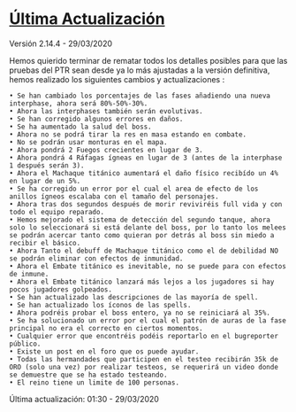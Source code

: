# [Última Actualización](http://ptr.vendettawow.com/)

Versión 2.14.4 - 29/03/2020

Hemos quierido terminar de rematar todos los detalles posibles para que las pruebas del PTR sean desde ya lo más ajustadas a la versión definitiva, hemos realizado los siguientes cambios y actualizaciones :

    • Se han cambiado los porcentajes de las fases añadiendo una nueva interphase, ahora será 80%-50%-30%.
    • Ahora las interphases también serán evolutivas.
    • Se han corregido algunos errores en daños.
    • Se ha aumentado la salud del boss.
    • Ahora no se podrá tirar la res en masa estando en combate.
    • No se podrán usar monturas en el mapa.
    • Ahora pondrá 2 Fuegos crecientes en lugar de 3.
    • Ahora pondrá 4 Ráfagas ígneas en lugar de 3 (antes de la interphase 1 después serán 3).
    • Ahora el Machaque titánico aumentará el daño físico recibído un 4% en lugar de un 5%.
    • Se ha corregido un error por el cual el area de efecto de los anillos ígneos escalaba con el tamaño del personajes.
    • Ahora tras dos segundos después de morir reviviréis full vida y con todo el equipo reparado.
    • Hemos mejorado el sistema de detección del segundo tanque, ahora solo lo seleccionará si está delante del boss, por lo tanto los melees se podrán acercar tanto como quieran por detrás al boss sin miedo a recibir el básico.
    • Ahora Tanto el debuff de Machaque titánico como el de debilidad NO se podrán eliminar con efectos de inmunidad.
    • Ahora el Embate titánico es inevitable, no se puede para con efectos de inmune.
    • Ahora el Embate titánico lanzará más lejos a los jugadores si hay pocos jugadores golpeados.
    • Se han actualizado las descripciones de las mayoría de spell.
    • Se han actualizado los íconos de las spells.
    • Ahora podréis probar el boss entero, ya no se reiniciará al 35%.
    • Se ha solucionado un error por el cual el patrón de auras de la fase principal no era el correcto en ciertos momentos.
    • Cualquier error que encontréis podéis reportarlo en el bugreporter público.
    • Existe un post en el foro que os puede ayudar.
    • Todas las hermandades que participen en el testeo recibirán 35k de ORO (solo una vez) por realizar testeos, se requerirá un video donde se demuestre que se ha estado testeando.
    • El reino tiene un limite de 100 personas.

Última actualización: 01:30 - 29/03/2020
